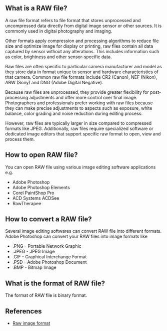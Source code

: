 ## What is a RAW file?

A raw file format refers to file format that stores unprocessed and uncompressed data directly from digital image sensor or other sources. It is commonly used in digital photography and imaging.

Other formats apply compression and processing algorithms to reduce file size and optimize image for display or printing, raw files contain all data captured by sensor without any alterations. This includes information such as color, brightness and other sensor-specific data.

Raw files are often specific to particular camera manufacturer and model as they store data in format unique to sensor and hardware characteristics of that camera. Common raw file formats include CR2 (Canon), NEF (Nikon), ARW (Sony) and DNG (Adobe Digital Negative).

Because raw files are unprocessed, they provide greater flexibility for post-processing adjustments and offer more control over final image. Photographers and professionals prefer working with raw files because they can make precise adjustments to aspects such as exposure, white balance, color grading and noise reduction during editing process.

However, raw files are typically larger in size compared to compressed formats like JPEG. Additionally, raw files require specialized software or dedicated image editors that support specific raw format to open, view and process them.

## How to open RAW file?

You can open RAW file using various image editing software applications e.g.

- Adobe Photoshop
- Adobe Photoshop Elements
- Corel PaintShop Pro
- ACD Systems ACDSee
- RawTherapee

## How to convert a RAW file?

Several image editing softwares can convert RAW file into different formats. Adobe Photoshop can convert your RAW files into image formats like

- .PNG - Portable Network Graphic
- .JPEG - JPEG Image
- .GIF - Graphical Interchange Format
- .PSD - Adobe Photoshop Document
- .BMP - Bitmap Image

## What is the format of RAW file?

The format of RAW file is binary format.

## References
* [Raw image format](https://en.wikipedia.org/wiki/Raw_image_format)
